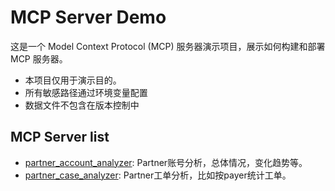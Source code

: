 # MCP Server Demo

这是一个 Model Context Protocol (MCP) 服务器演示项目，展示如何构建和部署 MCP 服务器。

- 本项目仅用于演示目的。
- 所有敏感路径通过环境变量配置
- 数据文件不包含在版本控制中


## MCP Server list


- [partner_account_analyzer](src/partner_account_analyzer): Partner账号分析，总体情况，变化趋势等。
- [partner_case_analyzer](src/partner_case_analyzer): Partner工单分析，比如按payer统计工单。



